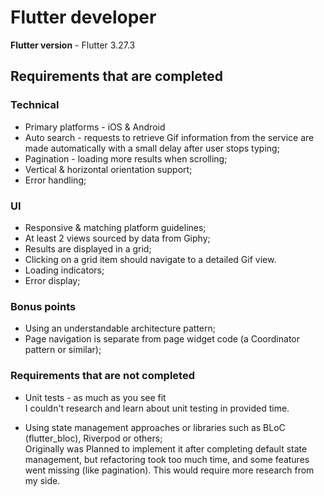 # Flutter developer

**Flutter version** - Flutter 3.27.3

## Requirements that are completed


### Technical
- Primary platforms - iOS & Android 
- Auto search - requests to retrieve Gif information from the service are made automatically with a small delay after user stops typing;
- Pagination - loading more results when scrolling;
- Vertical & horizontal orientation support;
- Error handling;

### UI
- Responsive & matching platform guidelines;
- At least 2 views sourced by data from Giphy;
- Results are displayed in a grid;
- Clicking on a grid item should navigate to a detailed Gif view.
- Loading indicators;
- Error display;

### Bonus points
- Using an understandable architecture pattern;
- Page navigation is separate from page widget code (a Coordinator pattern or similar);

### Requirements that are not completed
- Unit tests - as much as you see fit<br>
I couldn't research and learn about unit testing in provided time.

- Using state management approaches or libraries such as BLoC (flutter_bloc), Riverpod or others; <br>
Originally was Planned to implement it after completing default state management, but refactoring took too much time, and some features went missing (like pagination). This would require more research from my side.